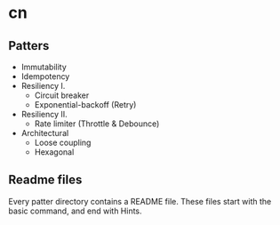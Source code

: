 # cn

## Patters

- Immutability
- Idempotency
- Resiliency I.
  - Circuit breaker
  - Exponential-backoff (Retry)
- Resiliency II.
  - Rate limiter (Throttle & Debounce)
- Architectural
  - Loose coupling
  - Hexagonal

## Readme files
Every patter directory contains a README file. These files start with the basic command, and end with Hints.
